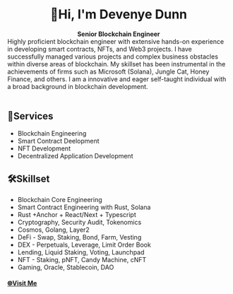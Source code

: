 <h1 align="center">👋Hi, I'm Devenye Dunn</h1>

<div align="center">
  <strong>Senior Blockchain Engineer</strong>
</div>
<div align="left">
Highly proficient blockchain engineer with extensive hands-on experience in developing smart contracts, NFTs, and Web3
projects. I have successfully managed various projects and complex business obstacles within diverse areas of blockchain. My
skillset has been instrumental in the achievements of firms such as Microsoft (Solana), Jungle Cat, Honey Finance, and others. I
am a innovative and eager self-taught individual with a broad background in blockchain development.
</div>

<br />


## 🎁Services

- Blockchain Engineering
- Smart Contract Deelopment
- NFT Development
- Decentralized Application Development

## 🛠️Skillset

- Blockchain Core Engineering
- Smart Contract Engineering with Rust, Solana
- Rust +Anchor + React/Next + Typescript
- Cryptography, Security Audit, Tokenomics
- Cosmos, Golang, Layer2
- DeFi - Swap, Staking, Bond, Farm, Vesting
- DEX - Perpetuals, Leverage, Limit Order Book
- Lending, Liquid Staking, Voting, Launchpad
- NFT - Staking, pNFT, Candy Machine, cNFT
- Gaming, Oracle, Stablecoin, DAO


<div>
  <h4>
    <a href="https://devenye.github.io/person" target="_blank">
      🌐Visit Me
    </a>
  </h4>
</div>